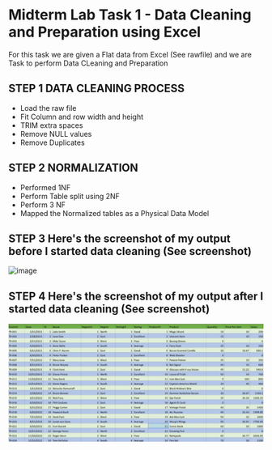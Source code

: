 # Midterm Lab Task 1 - Data Cleaning and Preparation using Excel
For this task we are given a Flat data from Excel (See rawfile) and we are Task to perform Data CLeaning and Preparation

## STEP 1 DATA CLEANING PROCESS
- Load the raw file
- Fit Column and row width and height
- TRIM extra spaces
- Remove NULL values
- Remove Duplicates

## STEP 2 NORMALIZATION 
- Performed 1NF
- Perform Table split using 2NF
- Perform 3 NF
- Mapped the Normalized tables as a Physical Data Model

## STEP 3  Here's the screenshot of my output before I started data cleaning (See screenshot)
![image](https://github.com/user-attachments/assets/944bc0d8-7e85-4227-9351-e6a9416cba91)

## STEP 4 Here's the screenshot of my output after I started data cleaning (See screenshot)

![Screenshot 2025-03-05 171212.png](https://github.com/AeroB2/EDM-PROJECTS-AeroB2/blob/5bd43bc43440a44f3744e520752055dd2c7ec13f/Screenshot%202025-03-05%20171212.png)
